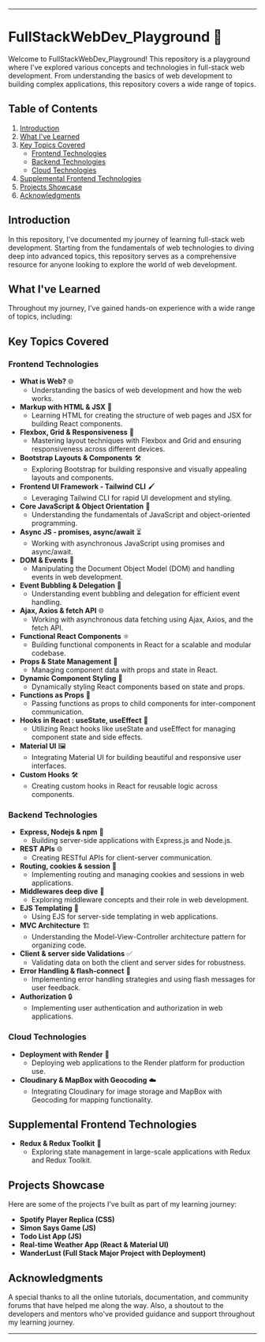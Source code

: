 
---

# FullStackWebDev_Playground 🚀

Welcome to FullStackWebDev_Playground! This repository is a playground where I've explored various concepts and technologies in full-stack web development. From understanding the basics of web development to building complex applications, this repository covers a wide range of topics.

## Table of Contents

1. [Introduction](#introduction)
2. [What I've Learned](#what-ive-learned)
3. [Key Topics Covered](#key-topics-covered)
   - [Frontend Technologies](#frontend-technologies)
   - [Backend Technologies](#backend-technologies)
   - [Cloud Technologies](#cloud-technologies)
4. [Supplemental Frontend Technologies](#supplemental-frontend-technologies)
5. [Projects Showcase](#projects-showcase)
6. [Acknowledgments](#acknowledgments)

## Introduction

In this repository, I've documented my journey of learning full-stack web development. Starting from the fundamentals of web technologies to diving deep into advanced topics, this repository serves as a comprehensive resource for anyone looking to explore the world of web development.

## What I've Learned

Throughout my journey, I've gained hands-on experience with a wide range of topics, including:

## Key Topics Covered

### Frontend Technologies

- **What is Web?** 🌐
  - Understanding the basics of web development and how the web works.
- **Markup with HTML & JSX** 🎨
  - Learning HTML for creating the structure of web pages and JSX for building React components.
- **Flexbox, Grid & Responsiveness** 📐
  - Mastering layout techniques with Flexbox and Grid and ensuring responsiveness across different devices.
- **Bootstrap Layouts & Components** 🛠️
  - Exploring Bootstrap for building responsive and visually appealing layouts and components.
- **Frontend UI Framework - Tailwind CLI** 🖌️
  - Leveraging Tailwind CLI for rapid UI development and styling.
- **Core JavaScript & Object Orientation** 🚀
  - Understanding the fundamentals of JavaScript and object-oriented programming.
- **Async JS - promises, async/await** ⏳
  - Working with asynchronous JavaScript using promises and async/await.
- **DOM & Events** 🎉
  - Manipulating the Document Object Model (DOM) and handling events in web development.
- **Event Bubbling & Delegation** 🔄
  - Understanding event bubbling and delegation for efficient event handling.
- **Ajax, Axios & fetch API** 🌐
  - Working with asynchronous data fetching using Ajax, Axios, and the fetch API.
- **Functional React Components** ⚛️
  - Building functional components in React for a scalable and modular codebase.
- **Props & State Management** 🔗
  - Managing component data with props and state in React.
- **Dynamic Component Styling** 🎨
  - Dynamically styling React components based on state and props.
- **Functions as Props** 📝
  - Passing functions as props to child components for inter-component communication.
- **Hooks in React : useState, useEffect** 🎣
  - Utilizing React hooks like useState and useEffect for managing component state and side effects.
- **Material UI** 🖼️
  - Integrating Material UI for building beautiful and responsive user interfaces.
- **Custom Hooks** 🛠️
  - Creating custom hooks in React for reusable logic across components.

### Backend Technologies

- **Express, Nodejs & npm** 🚀
  - Building server-side applications with Express.js and Node.js.
- **REST APIs** 🌐
  - Creating RESTful APIs for client-server communication.
- **Routing, cookies & session** 🍪
  - Implementing routing and managing cookies and sessions in web applications.
- **Middlewares deep dive** 🔄
  - Exploring middleware concepts and their role in web development.
- **EJS Templating** 📄
  - Using EJS for server-side templating in web applications.
- **MVC Architecture** 🏗️
  - Understanding the Model-View-Controller architecture pattern for organizing code.
- **Client & server side Validations** ✅
  - Validating data on both the client and server sides for robustness.
- **Error Handling & flash-connect** 🛑
  - Implementing error handling strategies and using flash messages for user feedback.
- **Authorization** 🔒
  - Implementing user authentication and authorization in web applications.

### Cloud Technologies

- **Deployment with Render** 🚀
  - Deploying web applications to the Render platform for production use.
- **Cloudinary & MapBox with Geocoding** ☁️
  - Integrating Cloudinary for image storage and MapBox with Geocoding for mapping functionality.

## Supplemental Frontend Technologies

- **Redux & Redux Toolkit** 🔄
  - Exploring state management in large-scale applications with Redux and Redux Toolkit.

## Projects Showcase

Here are some of the projects I've built as part of my learning journey:

- **Spotify Player Replica (CSS)**
- **Simon Says Game (JS)**
- **Todo List App (JS)**
- **Real-time Weather App (React & Material UI)**
- **WanderLust (Full Stack Major Project with Deployment)**

## Acknowledgments

A special thanks to all the online tutorials, documentation, and community forums that have helped me along the way. Also, a shoutout to the developers and mentors who've provided guidance and support throughout my learning journey.

--- 

